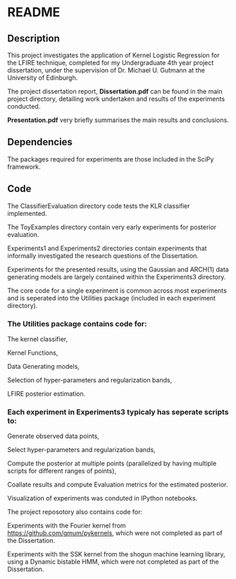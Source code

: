 # README #

## Description 
This project investigates the application of Kernel Logistic Regression for the LFIRE technique, completed for my Undergraduate 4th year project dissertation, under the supervision of Dr. Michael U. Gutmann at the University of Edinburgh.

The project dissertation report, **Dissertation.pdf** can be found in the main project directory, detailing work undertaken and results of the experiments conducted.

**Presentation.pdf** very briefly summarises the main results and conclusions.

## Dependencies ##
The packages required for experiments are those included in the SciPy framework.

## Code ##
The ClassifierEvaluation directory code tests the KLR classifier implemented.

The ToyExamples directory contain very early experiments for posterior evaluation.

Experiments1 and Experiments2 directories contain experiments that informally investigated the research questions of the Dissertation.

Experiments for the presented results, using the Gaussian and ARCH(1) data generating models are largely contained within the Experiments3 directory.

The core code for a single experiment is common across most experiments and is seperated into the Utilities package (included in each experiment directory).

### The Utilities package contains code for:

The kernel classifier, 

Kernel Functions,

Data Generating models,

Selection of hyper-parameters and regularization bands,

LFIRE posterior estimation.

### Each experiment in Experiments3 typicaly has seperate scripts to:

Generate observed data points,

Select hyper-parameters and regularization bands,

Compute the posterior at multiple points (parallelized by having multiple scripts for different ranges of points),

Coallate results and compute Evaluation metrics for the estimated posterior.

Visualization of experiments was conduted in IPython notebooks.

The project reposotory also contains code for:

Experiments with the Fourier kernel from https://github.com/gmum/pykernels, which were not completed as part of the Dissertation. 

Experiments with the SSK kernel from the shogun machine learning library, using a Dynamic bistable HMM, which were not completed as part of the Dissertation. 

